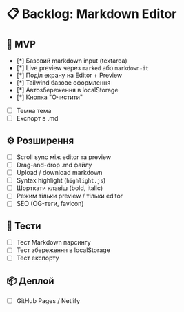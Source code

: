# 📋 Backlog: Markdown Editor

## 🚀 MVP

- [*] Базовий markdown input (textarea)
- [*] Live preview через `marked` або `markdown-it`
- [*] Поділ екрану на Editor + Preview
- [*] Tailwind базове оформлення
- [*] Автозбереження в localStorage
- [*] Кнопка "Очистити"
- [ ] Темна тема
- [ ] Експорт в .md

## ⚙️ Розширення

- [ ] Scroll sync між editor та preview
- [ ] Drag-and-drop .md файлу
- [ ] Upload / download markdown
- [ ] Syntax highlight (`highlight.js`)
- [ ] Шорткати клавіш (bold, italic)
- [ ] Режим тільки preview / тільки editor
- [ ] SEO (OG-теги, favicon)

## 🧪 Тести

- [ ] Тест Markdown парсингу
- [ ] Тест збереження в localStorage
- [ ] Тест експорту

## 📦 Деплой

- [ ] GitHub Pages / Netlify